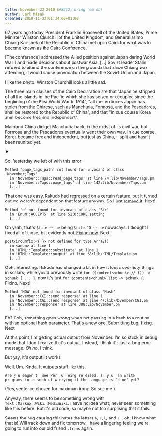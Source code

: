 ```yaml
---
title: November 22 2010 &#8212; bring 'em on!
author: Carl Mäsak
created: 2010-11-23T01:34:00+01:00
---
```

67 years ago today, President Franklin Roosevelt of the United States, Prime Minister Winston Churchill of the United Kingdom, and Generalissimo Chiang Kai-shek of the Republic of China met up in Cairo for what was to become known as the [Cairo Conference](http://en.wikipedia.org/wiki/Cairo_Conference).

<div class="quote">[The conference] addressed the Allied position against Japan during World War II and made decisions about postwar Asia. [...] Soviet leader Stalin refused to attend the conference on the grounds that since Chiang was attending, it would cause provocation between the Soviet Union and Japan.</div>

I like [the photo](http://en.wikipedia.org/wiki/File:Cairo_conference.jpg). Winston Churchill looks a little sad.

<div class="quote">The three main clauses of the Cairo Declaration are that "Japan be stripped of all the islands in the Pacific which she has seized or occupied since the beginning of the First World War in 1914", "all the territories Japan has stolen from the Chinese, such as Manchuria, Formosa, and the Pescadores, shall be restored to the Republic of China", and that "in due course Korea shall become free and independent".</div>

Mainland China did get Manchuria back, in the midst of its civil war, but Formosa and the Pescadores eventually went their own way. In due course, Korea became free and independent, but just as China, it split and hasn't been reunited yet.

<p class='separator'>&#10086;</p>

So. Yesterday we left of with this error:

    Method 'page_tags_path' not found for invocant of class 'November;Tags'
      in 'November::Tags::read_page_tags' at line 74:lib/November/Tags.pm
      in 'November::Tags::page_tags' at line 142:lib/November/Tags.pm
      [...]

That one was easy. Rakudo had [regressed](http://rt.perl.org/rt3/Ticket/Display.html?id=79564) on a certain feature, but it turned out we weren't dependent on that feature anyway. So I just [remove it](https://github.com/viklund/november/commit/0d56401f5f29db0e042d5ddf925e0832511475aa). Next!

    Method 'e' not found for invocant of class 'Str'
      in 'Enum::ACCEPTS' at line 5250:CORE.setting
      [...]

Oh yeah, that's `$file ~~ :e` being `$file.IO ~~ :e` nowadays. I thought I fixed all of those, but evidently not. [Fixing now](https://github.com/viklund/november/commit/cab63ddded11183ba7a3aa77c5a2191bc4ea386e). Next!

    postcircumfix:<{ }> not defined for type Array()
      in <anon> at line 1
      in 'HTML::Template::substitute' at line 1
      in 'HTML::Template::output' at line 28:lib/HTML/Template.pm
      [...]

Ooh, interesting. Rakudo has changed a bit in how it loops over listy things in scalars; while you'd previously write `for ($contents<chunk> // ()) -> $chunk { ... }`, now it's just `for $contents<chunk>.list -> $chunk {`. [Fixing](https://github.com/masak/html-template/commit/f841583f6130e5fd5814909b6be7d2d5bcdb098f). Next!

    Method 'HOW' not found for invocant of class 'Hash'
      in 'November::CGI::send_response' at line 1
      in 'November::CGI::send_response' at line 47:lib/November/CGI.pm
      in 'November::response' at line 388:lib/November.pm
      [...]

Eh? Ooh, something goes wrong when not passing in a hash to a routine with an optional hash parameter. That's a new one. [Submitting bug](http://rt.perl.org/rt3/Ticket/Display.html?id=79642), [fixing](https://github.com/viklund/november/commit/86acff6014e03f5941f4f75ef64a151b6867f3cd). Next!

At this point, I'm getting actual output from November. I'm so stuck in debug mode that I don't realize that's output. Instead, I think it's just a long error message. *Oh no*, I think.

But yay, it's output! It works!

Well. Um. Kinda. It outputs stuff like this.

    Are y u eager t  see Per  6  eing re eased, s  y u  an write      
    pr grams in it with ut w rrying if the  anguage is "d ne" yet?

(Yes, sentence chosen for maximum irony. So sue me.)

Anyway, there seems to be something wrong with `Text::Markup::Wiki::MediaWiki`. I have no idea what; never seen something like this before. But it's old code, so maybe not too surprising that it fails.

Seems the bug causing this hates the letters `b`, `c`, `l`, and `o`... oh, I know what that is! Will track down and fix tomorrow. I have a lingering feeling we're going to run into our old friend `.trans` again.
